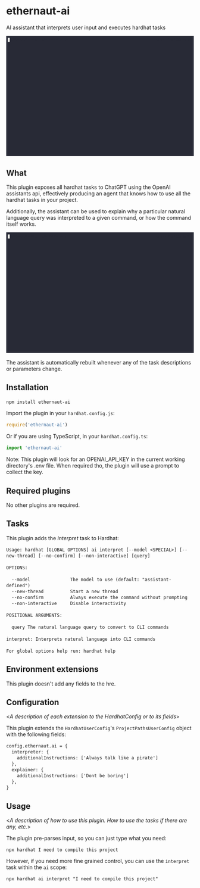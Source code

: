 # ethernaut-ai

AI assistant that interprets user input and executes hardhat tasks

![Ai natural language interpretation](../../demos/interpret.gif)

## What

This plugin exposes all hardhat tasks to ChatGPT using the OpenAI assistants api, effectively producing an agent that knows how to use all the hardhat tasks in your project.

Additionally, the assistant can be used to explain why a particular natural language query was interpreted to a given command, or how the command itself works.

![Explain commands](../../demos/explain.gif)

The assistant is automatically rebuilt whenever any of the task descriptions or parameters change.

## Installation

```bash
npm install ethernaut-ai
```

Import the plugin in your `hardhat.config.js`:

```js
require('ethernaut-ai')
```

Or if you are using TypeScript, in your `hardhat.config.ts`:

```ts
import 'ethernaut-ai'
```

Note: This plugin will look for an OPENAI_API_KEY in the current working directory's .env file. When required tho, the plugin will use a prompt to collect the key.

## Required plugins

No other plugins are required.

## Tasks

This plugin adds the _interpret_ task to Hardhat:

```
Usage: hardhat [GLOBAL OPTIONS] ai interpret [--model <SPECIAL>] [--new-thread] [--no-confirm] [--non-interactive] [query]

OPTIONS:

  --model               The model to use (default: "assistant-defined")
  --new-thread          Start a new thread
  --no-confirm          Always execute the command without prompting
  --non-interactive     Disable interactivity

POSITIONAL ARGUMENTS:

  query The natural language query to convert to CLI commands

interpret: Interprets natural language into CLI commands

For global options help run: hardhat help
```

## Environment extensions

This plugin doesn't add any fields to the hre.

## Configuration

<_A description of each extension to the HardhatConfig or to its fields_>

This plugin extends the `HardhatUserConfig`'s `ProjectPathsUserConfig` object with the following fields:

```
config.ethernaut.ai = {
  interpreter: {
    additionalInstructions: ['Always talk like a pirate']
  },
  explainer: {
    additionalInstructions: ['Dont be boring']
  },
}
```

## Usage

<_A description of how to use this plugin. How to use the tasks if there are any, etc._>

The plugin pre-parses input, so you can just type what you need:

```
npx hardhat I need to compile this project
```

However, if you need more fine grained control, you can use the `interpret` task within the `ai` scope:

```
npx hardhat ai interpret "I need to compile this project"
```
